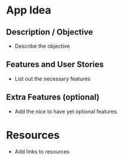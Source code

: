 # App Idea

## Description / Objective

- Describe the objective

## Features and User Stories

- List out the necessary features

## Extra Features (optional)

- Add the nice to have yet optional features.

# Resources

- Add links to resources
